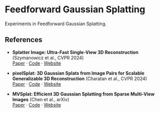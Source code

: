 # Feedforward Gaussian Splatting

Experiments in Feedforward Gaussian Splatting.

## References

- **Splatter Image: Ultra-Fast Single-View 3D Reconstruction** (Szymanowicz et al., CVPR 2024) \
  [Paper](https://arxiv.org/pdf/2312.13150) · [Code](https://github.com/szymanowiczs/splatter-image) · [Website](https://szymanowiczs.github.io/splatter-image)

- **pixelSplat: 3D Gaussian Splats from Image Pairs for Scalable Generalizable 3D Reconstruction** (Charatan et al., CVPR 2024) \
  [Paper](https://arxiv.org/pdf/2312.12337) · [Code](https://github.com/dcharatan/pixelsplat) · [Website](https://davidcharatan.com/pixelsplat)

- **MVSplat: Efficient 3D Gaussian Splatting from Sparse Multi-View Images** (Chen et al., arXiv) \
  [Paper](https://arxiv.org/pdf/2403.14627) · [Code](https://github.com/donydchen/mvsplat) · [Website](https://donydchen.github.io/mvsplat)
